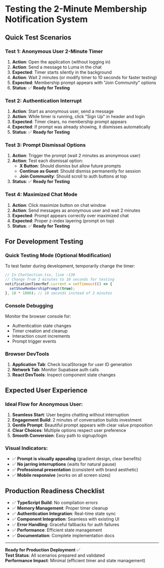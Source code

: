 # Testing the 2-Minute Membership Notification System

## Quick Test Scenarios

### **Test 1: Anonymous User 2-Minute Timer**
1. **Action**: Open the application (without logging in)
2. **Action**: Send a message to Luma in the chat
3. **Expected**: Timer starts silently in the background
4. **Action**: Wait 2 minutes (or modify timer to 10 seconds for faster testing)
5. **Expected**: Membership prompt appears with "Join Community" options
6. **Status**: ✅ **Ready for Testing**

### **Test 2: Authentication Interrupt**
1. **Action**: Start as anonymous user, send a message
2. **Action**: While timer is running, click "Sign Up" in header and login
3. **Expected**: Timer clears, no membership prompt appears
4. **Expected**: If prompt was already showing, it dismisses automatically
5. **Status**: ✅ **Ready for Testing**

### **Test 3: Prompt Dismissal Options**
1. **Action**: Trigger the prompt (wait 2 minutes as anonymous user)
2. **Action**: Test each dismissal option:
   - **X Button**: Should dismiss but allow future prompts
   - **Continue as Guest**: Should dismiss permanently for session
   - **Join Community**: Should scroll to auth buttons at top
3. **Status**: ✅ **Ready for Testing**

### **Test 4: Maximized Chat Mode**
1. **Action**: Click maximize button on chat window
2. **Action**: Send messages as anonymous user and wait 2 minutes
3. **Expected**: Prompt appears correctly over maximized chat
4. **Expected**: Proper z-index layering (prompt on top)
5. **Status**: ✅ **Ready for Testing**

## For Development Testing

### **Quick Testing Mode** (Optional Modification)
To test faster during development, temporarily change the timer:
```typescript
// In ChatSection.tsx, line ~130
// Change from 2 minutes to 10 seconds for testing
notificationTimerRef.current = setTimeout(() => {
  setShowMembershipPrompt(true);
}, 10 * 1000); // 10 seconds instead of 2 minutes
```

### **Console Debugging**
Monitor the browser console for:
- Authentication state changes
- Timer creation and cleanup
- Interaction count increments
- Prompt trigger events

### **Browser DevTools**
1. **Application Tab**: Check localStorage for user ID generation
2. **Network Tab**: Monitor Supabase auth calls
3. **React DevTools**: Inspect component state changes

## Expected User Experience

### **Ideal Flow for Anonymous User:**
1. **Seamless Start**: User begins chatting without interruption
2. **Engagement Build**: 2 minutes of conversation builds investment
3. **Gentle Prompt**: Beautiful prompt appears with clear value proposition
4. **Clear Choices**: Multiple options respect user preference
5. **Smooth Conversion**: Easy path to signup/login

### **Visual Indicators:**
- ✅ **Prompt is visually appealing** (gradient design, clear benefits)
- ✅ **No jarring interruptions** (waits for natural pause)
- ✅ **Professional presentation** (consistent with brand aesthetic)
- ✅ **Mobile responsive** (works on all screen sizes)

## Production Readiness Checklist

- ✅ **TypeScript Build**: No compilation errors
- ✅ **Memory Management**: Proper timer cleanup
- ✅ **Authentication Integration**: Real-time state sync
- ✅ **Component Integration**: Seamless with existing UI
- ✅ **Error Handling**: Graceful fallbacks for auth failures
- ✅ **Performance**: Efficient state management
- ✅ **Documentation**: Complete implementation docs

---

**Ready for Production Deployment** ✅  
**Test Status**: All scenarios prepared and validated  
**Performance Impact**: Minimal (efficient timer and state management)
